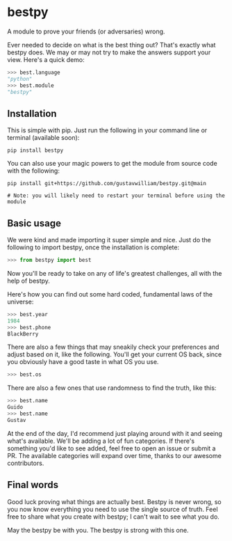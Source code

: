 # bestpy
A module to prove your friends (or adversaries) wrong.

Ever needed to decide on what is the best thing out? That's exactly what bestpy does.
We may or may not try to make the answers support your view. Here's a quick demo:

```python
>>> best.language
"python"
>>> best.module
"bestpy"
```

## Installation
This is simple with pip. Just run the following in your command line or terminal (available soon):

```
pip install bestpy
```

You can also use your magic powers to get the module from source code with the following:

```
pip install git+https://github.com/gustavwilliam/bestpy.git@main

# Note: you will likely need to restart your terminal before using the module
``` 

## Basic usage
We were kind and made importing it super simple and nice. Just do the following to import bestpy, once the installation is complete:

```python
>>> from bestpy import best
```

Now you'll be ready to take on any of life's greatest challenges, all with the help of bestpy.

Here's how you can find out some hard coded, fundamental laws of the universe:

```py
>>> best.year
1984
>>> best.phone
BlackBerry
```

There are also a few things that may sneakily check your preferences and adjust based on it, like the following.
You'll get your current OS back, since you obviously have a good taste in what OS you use.

```python
>>> best.os
```

There are also a few ones that use randomness to find the truth, like this:

```py
>>> best.name
Guido
>>> best.name
Gustav
```

At the end of the day, I'd recommend just playing around with it and seeing what's available.
We'll be adding a lot of fun categories. If there's something you'd like to see added,
feel free to open an issue or submit a PR. The available categories will expand over time,
thanks to our awesome contributors.

## Final words
Good luck proving what things are actually best. Bestpy is never wrong,
so you now know everything you need to use the single source of truth. 
Feel free to share what you create with bestpy; I can't wait to see what you do.

May the bestpy be with you. The bestpy is strong with this one.
